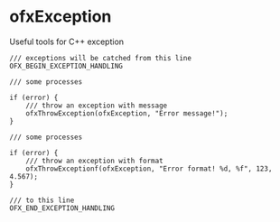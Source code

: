 ofxException
============

Useful tools for C++ exception


	/// exceptions will be catched from this line
	OFX_BEGIN_EXCEPTION_HANDLING
	
	/// some processes

    if (error) {
    	/// throw an exception with message
        ofxThrowException(ofxException, "Error message!");
    }
        
    /// some processes
        
    if (error) {
        /// throw an exception with format
        ofxThrowExceptionf(ofxException, "Error format! %d, %f", 123, 4.567);
    }
        
    /// to this line   
    OFX_END_EXCEPTION_HANDLING